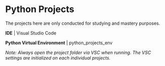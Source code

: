 # Python Projects
The projects here are only conducted for studying and mastery purposes.

**IDE** | Visual Studio Code

**Python Virtual Environment** | python_projects_env

*Note: Always open the project folder via VSC when running. The VSC settings are initialized on each individual projects.*
